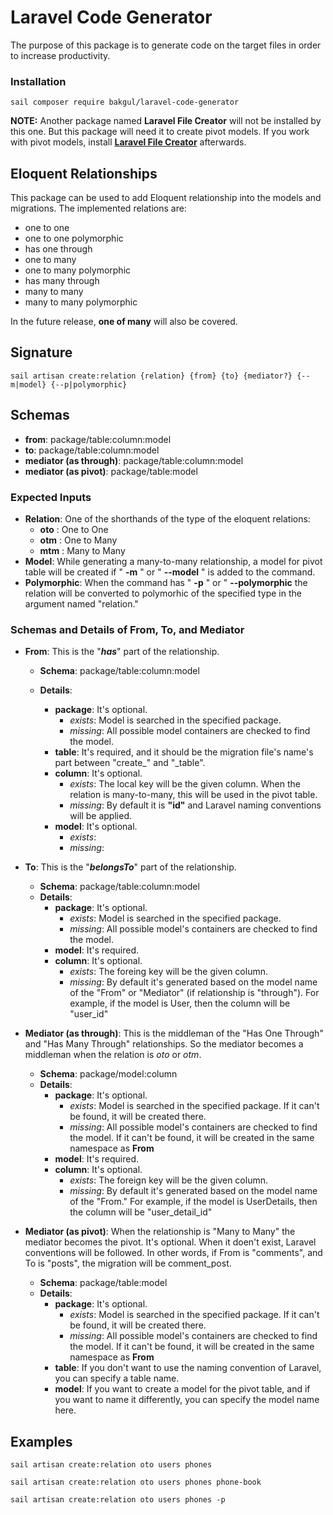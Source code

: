 # Laravel Code Generator

The purpose of this package is to generate code on the target files in order to increase productivity.

### Installation
```
sail composer require bakgul/laravel-code-generator
```
**NOTE:** Another package named **Laravel File Creator** will not be installed by this one. But this package will need it to create pivot models. If you work with pivot models, install **[Laravel File Creator](https://github.com/bulentAkgul/laravel-file-creator)** afterwards. 

## Eloquent Relationships
This package can be used to add Eloquent relationship into the models and migrations. The implemented relations are:

+ one to one
+ one to one polymorphic
+ has one through
+ one to many
+ one to many polymorphic
+ has many through
+ many to many
+ many to many polymorphic

In the future release, **one of many** will also be covered.

## Signature
```
sail artisan create:relation {relation} {from} {to} {mediator?} {--m|model} {--p|polymorphic}
```
## Schemas
+ **from**: package/table:column:model
+ **to**:   package/table:column:model
+ **mediator (as through)**: package/table:column:model
+ **mediator (as pivot)**: package/table:model
### Expected Inputs
+ **Relation**: One of the shorthands of the type of the eloquent relations:
  + **oto** : One to One
  + **otm** : One to Many
  + **mtm** : Many to Many
+ **Model**: While generating a many-to-many relationship, a model for pivot table will be created if " **-m** " or " **--model** " is added to the command.
+ **Polymorphic**: When the command has  " **-p** " or " **--polymorphic** the relation will be converted to polymorhic of the specified type in the argument named "relation."
### Schemas and Details of From, To, and Mediator
+ **From**: This is the "***has***" part of the relationship.

  + **Schema**: package/table:column:model

  + **Details**:
    + **package**: It's optional.
      + *exists*: Model is searched in the specified package.
      + *missing*: All possible model containers are checked to find the model.
    + **table**: It's required, and it should be the migration file's name's part between "create_" and "_table".
    + **column**: It's optional.
      + *exists*: The local key will be the given column. When the relation is many-to-many, this will be used in the pivot table.
      + *missing*: By default it is **"id"** and Laravel naming conventions will be applied.
    + **model**: It's optional.
      + *exists*:
      + *missing*: 
+ **To**: This is the "***belongsTo***" part of the relationship.
  + **Schema**: package/table:column:model
  + **Details**:
    + **package**: It's optional.
      + *exists*: Model is searched in the specified package.
      + *missing*: All possible model's containers are checked to find the model.
    + **model**: It's required.
    + **column**: It's optional.
      + *exists*: The foreing key will be the given column.
      + *missing*: By default it's generated based on the model name of the "From" or "Mediator" (if relationship is "through"). For example, if the model is User, then the column will be "user_id"
+ **Mediator (as through)**: This is the middleman of the "Has One Through" and "Has Many Through" relationships. So the mediator becomes a middleman when the relation is *oto* or *otm*.
  + **Schema**: package/model:column
  + **Details**:
    + **package**: It's optional.
      + *exists*: Model is searched in the specified package. If it can't be found, it will be created there.
      + *missing*: All possible model's containers are checked to find the model. If it can't be found, it will be created in the same namespace as **From**
    + **model**: It's required.
    + **column**: It's optional.
      + *exists*: The foreign key will be the given column.
      + *missing*: By default it's generated based on the model name of the "From." For example, if the model is UserDetails, then the column will be "user_detail_id"
+ **Mediator (as pivot)**: When the relationship is "Many to Many" the mediator becomes the pivot. It's optional. When it doen't exist, Laravel conventions will be followed. In other words, if From is "comments", and To is "posts", the migration will be comment_post.
  + **Schema**: package/table:model
  + **Details**:
    + **package**: It's optional.
      + *exists*: Model is searched in the specified package. If it can't be found, it will be created there.
      + *missing*: All possible model's containers are checked to find the model. If it can't be found, it will be created in the same namespace as **From**
    + **table**: If you don't want to use the naming convention of Laravel, you can specify a table name.
    + **model**: If you want to create a model for the pivot table, and if you want to name it differently, you can specify the model name here.

## Examples

```
sail artisan create:relation oto users phones 
```
```
sail artisan create:relation oto users phones phone-book
```
```
sail artisan create:relation oto users phones -p
```






